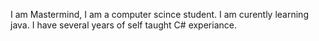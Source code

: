 I am Mastermind, I am a computer scince student.
I am curently learning java.
I have several years of self taught C# experiance.
